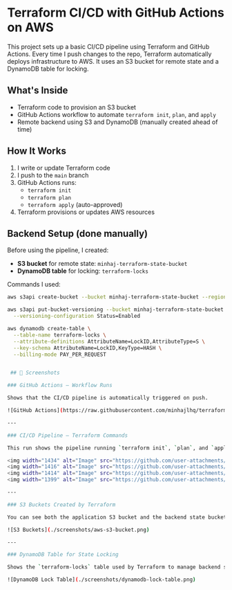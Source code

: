 # Terraform CI/CD with GitHub Actions on AWS

This project sets up a basic CI/CD pipeline using Terraform and GitHub Actions. Every time I push changes to the repo, Terraform automatically deploys infrastructure to AWS. It uses an S3 bucket for remote state and a DynamoDB table for locking.

## What's Inside

- Terraform code to provision an S3 bucket
- GitHub Actions workflow to automate `terraform init`, `plan`, and `apply`
- Remote backend using S3 and DynamoDB (manually created ahead of time)

## How It Works

1. I write or update Terraform code
2. I push to the `main` branch
3. GitHub Actions runs:
   - `terraform init`
   - `terraform plan`
   - `terraform apply` (auto-approved)
4. Terraform provisions or updates AWS resources

## Backend Setup (done manually)

Before using the pipeline, I created:

- **S3 bucket** for remote state: `minhaj-terraform-state-bucket`
- **DynamoDB table** for locking: `terraform-locks`

Commands I used:

```bash
aws s3api create-bucket --bucket minhaj-terraform-state-bucket --region us-east-1

aws s3api put-bucket-versioning --bucket minhaj-terraform-state-bucket \
  --versioning-configuration Status=Enabled

aws dynamodb create-table \
  --table-name terraform-locks \
  --attribute-definitions AttributeName=LockID,AttributeType=S \
  --key-schema AttributeName=LockID,KeyType=HASH \
  --billing-mode PAY_PER_REQUEST


 ## 📸 Screenshots

### GitHub Actions – Workflow Runs

Shows that the CI/CD pipeline is automatically triggered on push.

![GitHub Actions](https://raw.githubusercontent.com/minhajlhq/terraform-cicd/main/screenshots/github-actions-run.png)

---

### CI/CD Pipeline – Terraform Commands

This run shows the pipeline running `terraform init`, `plan`, and `apply`.

<img width="1434" alt="Image" src="https://github.com/user-attachments/assets/ca0902fb-a8a0-4897-9d69-e31d525852d5" />
<img width="1416" alt="Image" src="https://github.com/user-attachments/assets/63fd8fcd-8686-483c-8906-55643b24b5eb" />
<img width="1414" alt="Image" src="https://github.com/user-attachments/assets/fc7bc6d7-d78f-4324-b2fd-b4654a0bb683" />
<img width="1399" alt="Image" src="https://github.com/user-attachments/assets/0113c7eb-0b4c-49b2-905a-1b8ecf7103c9" />

---

### S3 Buckets Created by Terraform

You can see both the application S3 bucket and the backend state bucket created in AWS.

![S3 Buckets](./screenshots/aws-s3-bucket.png)

---

### DynamoDB Table for State Locking

Shows the `terraform-locks` table used by Terraform to manage backend state locking.

![DynamoDB Lock Table](./screenshots/dynamodb-lock-table.png)

